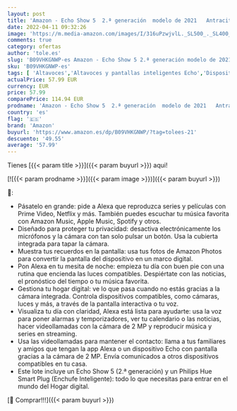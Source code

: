 ```yaml
---
layout: post
title: 'Amazon - Echo Show 5  2.ª generación  modelo de 2021   Antracita + Philips Hue Smart Plug  Enchufe Inteligente   compatible con Alexa - Kit de inicio de Hogar digital'
date: 2022-04-11 09:32:26
image: 'https://m.media-amazon.com/images/I/316uPzwjvlL._SL500_._SL400_.jpg'
comments: true
category: ofertas
author: 'tole.es'
slug: 'B09VHKGNWP-es Amazon - Echo Show 5 2.ª generación modelo de 2021...'
sku: 'B09VHKGNWP-es'
tags: [ 'Altavoces','Altavoces y pantallas inteligentes Echo','Dispositivos Amazon','Dispositivos Amazon y Accesorios','Electrónica','Equipos de audio y Hi-Fi','Iluminación','Iluminación de interior','Iluminación decorativa y para usos específicos de interior','Pantallas inteligentes','Paquetes de dispositivos','alexa','amazon','enchufe','hue','inteligente','philips', ]
actualPrice: 57.99 EUR
currency: EUR
price: 57.99
comparePrice: 114.94 EUR
prodname: 'Amazon - Echo Show 5  2.ª generación  modelo de 2021   Antracita + Philips Hue Smart Plug  Enchufe Inteligente   compatible con Alexa - Kit de inicio de Hogar digital'
country: 'es'
flag: '🇪🇸'
brand: 'Amazon'
buyurl: 'https://www.amazon.es/dp/B09VHKGNWP/?tag=tolees-21'
descuento: '49.55'
average: '57.99'
---
```


Tienes [{{< param title >}}]({{< param buyurl >}}) aqui!

[![{{< param prodname >}}]({{< param image >}})]({{< param buyurl >}})

🔎:

- Pásatelo en grande: pide a Alexa que reproduzca series y películas con Prime Video, Netflix y más. También puedes escuchar tu música favorita con Amazon Music, Apple Music, Spotify y otros.
- Diseñado para proteger tu privacidad: desactiva electrónicamente los micrófonos y la cámara con tan solo pulsar un botón. Usa la cubierta integrada para tapar la cámara.
- Muestra tus recuerdos en la pantalla: usa tus fotos de Amazon Photos para convertir la pantalla del dispositivo en un marco digital.
- Pon Alexa en tu mesita de noche: empieza tu día con buen pie con una rutina que encienda las luces compatibles. Despiértate con las noticias, el pronóstico del tiempo o tu música favorita.
- Gestiona tu hogar digital: ve lo que pasa cuando no estás gracias a la cámara integrada. Controla dispositivos compatibles, como cámaras, luces y más, a través de la pantalla interactiva o tu voz.
- Visualiza tu día con claridad, Alexa está lista para ayudarte: usa la voz para poner alarmas y temporizadores, ver tu calendario o las noticias, hacer videollamadas con la cámara de 2 MP y reproducir música y series en streaming.
- Usa las videollamadas para mantener el contacto: llama a tus familiares y amigos que tengan la app Alexa o un dispositivo Echo con pantalla gracias a la cámara de 2 MP. Envía comunicados a otros dispositivos compatibles en tu casa.
- Este lote incluye un Echo Show 5 (2.ª generación) y un Philips Hue Smart Plug (Enchufe Inteligente): todo lo que necesitas para entrar en el mundo del Hogar digital.

[🛒 Comprar!!!]({{< param buyurl >}})
